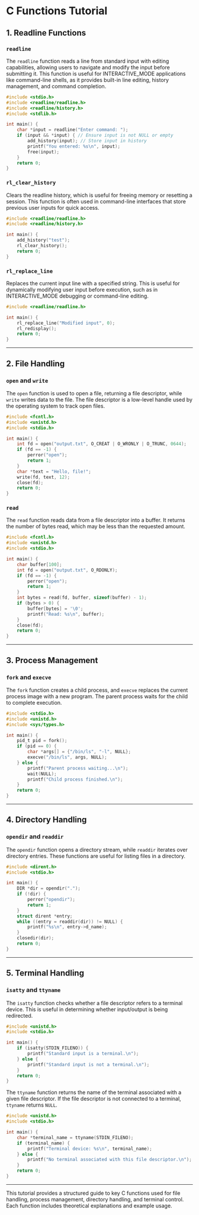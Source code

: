 # C Functions Tutorial

## 1. Readline Functions

### `readline`

The `readline` function reads a line from standard input with editing capabilities, allowing users to navigate and modify the input before submitting it. This function is useful for INTERACTIVE_MODE applications like command-line shells, as it provides built-in line editing, history management, and command completion.

```c
#include <stdio.h>
#include <readline/readline.h>
#include <readline/history.h>
#include <stdlib.h>

int main() {
	char *input = readline("Enter command: ");
	if (input && *input) { // Ensure input is not NULL or empty
		add_history(input); // Store input in history
		printf("You entered: %s\n", input);
		free(input);
	}
	return 0;
}
```

### `rl_clear_history`

Clears the readline history, which is useful for freeing memory or resetting a session. This function is often used in command-line interfaces that store previous user inputs for quick access.

```c
#include <readline/readline.h>
#include <readline/history.h>

int main() {
	add_history("test");
	rl_clear_history();
	return 0;
}
```

### `rl_replace_line`

Replaces the current input line with a specified string. This is useful for dynamically modifying user input before execution, such as in INTERACTIVE_MODE debugging or command-line editing.

```c
#include <readline/readline.h>

int main() {
	rl_replace_line("Modified input", 0);
	rl_redisplay();
	return 0;
}
```

---

## 2. File Handling

### `open` and `write`

The `open` function is used to open a file, returning a file descriptor, while `write` writes data to the file. The file descriptor is a low-level handle used by the operating system to track open files.

```c
#include <fcntl.h>
#include <unistd.h>
#include <stdio.h>

int main() {
	int fd = open("output.txt", O_CREAT | O_WRONLY | O_TRUNC, 0644);
	if (fd == -1) {
		perror("open");
		return 1;
	}
	char *text = "Hello, file!";
	write(fd, text, 12);
	close(fd);
	return 0;
}
```

### `read`

The `read` function reads data from a file descriptor into a buffer. It returns the number of bytes read, which may be less than the requested amount.

```c
#include <fcntl.h>
#include <unistd.h>
#include <stdio.h>

int main() {
	char buffer[100];
	int fd = open("output.txt", O_RDONLY);
	if (fd == -1) {
		perror("open");
		return 1;
	}
	int bytes = read(fd, buffer, sizeof(buffer) - 1);
	if (bytes > 0) {
		buffer[bytes] = '\0';
		printf("Read: %s\n", buffer);
	}
	close(fd);
	return 0;
}
```

---

## 3. Process Management

### `fork` and `execve`

The `fork` function creates a child process, and `execve` replaces the current process image with a new program. The parent process waits for the child to complete execution.

```c
#include <stdio.h>
#include <unistd.h>
#include <sys/types.h>

int main() {
	pid_t pid = fork();
	if (pid == 0) {
		char *args[] = {"/bin/ls", "-l", NULL};
		execve("/bin/ls", args, NULL);
	} else {
		printf("Parent process waiting...\n");
		wait(NULL);
		printf("Child process finished.\n");
	}
	return 0;
}
```

---

## 4. Directory Handling

### `opendir` and `readdir`

The `opendir` function opens a directory stream, while `readdir` iterates over directory entries. These functions are useful for listing files in a directory.

```c
#include <dirent.h>
#include <stdio.h>

int main() {
	DIR *dir = opendir(".");
	if (!dir) {
		perror("opendir");
		return 1;
	}
	struct dirent *entry;
	while ((entry = readdir(dir)) != NULL) {
		printf("%s\n", entry->d_name);
	}
	closedir(dir);
	return 0;
}
```

---

## 5. Terminal Handling

### `isatty` and `ttyname`

The `isatty` function checks whether a file descriptor refers to a terminal device. This is useful in determining whether input/output is being redirected.

```c
#include <unistd.h>
#include <stdio.h>

int main() {
	if (isatty(STDIN_FILENO)) {
		printf("Standard input is a terminal.\n");
	} else {
		printf("Standard input is not a terminal.\n");
	}
	return 0;
}
```

The `ttyname` function returns the name of the terminal associated with a given file descriptor. If the file descriptor is not connected to a terminal, `ttyname` returns `NULL`.

```c
#include <unistd.h>
#include <stdio.h>

int main() {
	char *terminal_name = ttyname(STDIN_FILENO);
	if (terminal_name) {
		printf("Terminal device: %s\n", terminal_name);
	} else {
		printf("No terminal associated with this file descriptor.\n");
	}
	return 0;
}
```

---

This tutorial provides a structured guide to key C functions used for file handling, process management, directory handling, and terminal control. Each function includes theoretical explanations and example usage.

